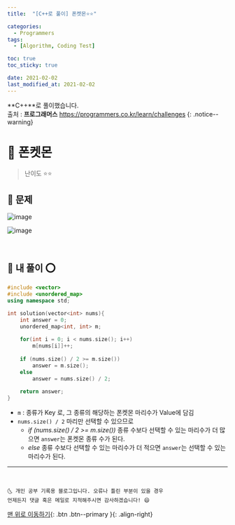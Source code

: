 ```yaml
---
title:  "[C++로 풀이] 폰켓몬⭐⭐" 

categories:
  - Programmers
tags:
  - [Algorithm, Coding Test]

toc: true
toc_sticky: true

date: 2021-02-02
last_modified_at: 2021-02-02
---
```

**C++**로 풀이했습니다.  
출처 : **프로그래머스** <https://programmers.co.kr/learn/challenges>
{: .notice--warning}

# 📌 폰켓몬

> 난이도 ⭐⭐

## 🚀 문제

![image](https://user-images.githubusercontent.com/42318591/106847533-70788f00-66f2-11eb-966e-a77f78a5aec7.png)

![image](https://user-images.githubusercontent.com/42318591/106847556-7b332400-66f2-11eb-883b-6cd06a5024db.png)


<br>

## 🚀 내 풀이 ⭕

```cpp
#include <vector>
#include <unordered_map>
using namespace std;

int solution(vector<int> nums){
    int answer = 0;
    unordered_map<int, int> m;
    
    for(int i = 0; i < nums.size(); i++)
        m[nums[i]]++;
    
    if (nums.size() / 2 >= m.size())
        answer = m.size();
    else
        answer = nums.size() / 2;
    
    return answer;
}
```

- `m` : 종류가 Key 로, 그 종류의 해당하는 폰켓몬 마리수가 Value에 담김
- `nums.size() / 2` 마리만 선택할 수 있으므로 
  - *if (nums.size() / 2 >= m.size())* 종류 수보다 선택할 수 있는 마리수가 더 많으면 `answer`는 폰켓몬 종류 수가 된다.
  - *else* 종류 수보다 선택할 수 있는 마리수가 더 적으면 `answer`는 선택할 수 있는 마리수가 된다. 

***
<br>

    🌜 개인 공부 기록용 블로그입니다. 오류나 틀린 부분이 있을 경우 
    언제든지 댓글 혹은 메일로 지적해주시면 감사하겠습니다! 😄

[맨 위로 이동하기](#){: .btn .btn--primary }{: .align-right}